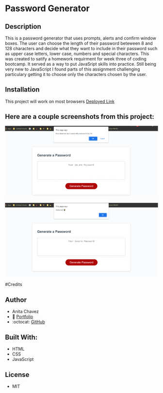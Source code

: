 # Password Generator
## Description
This is a password generator that uses prompts, alerts and confirm window boxes. The user can choose the length of their password beteween 8 and 128 characters and decide what they want to include in their password such as upper case letters, lower case, numbers and special characters. This was created to satify a homework requirment for week three of coding bootcamp. It served as a way to put JavaSript skills into practice. Still being very new to JavaScript I found parts of this assignment challenging particulary getting it to choose only the characters chosen by the user. 

## Installation
This project will work on most browsers
[Deployed Link](https://neeta525.github.io/PasswordGenerator_2/)

## Here are a couple screenshots from this project:

![alt text](Assets/screenshotPwGen2.png)

![alt text](Assets/screenshotPwGen1.png)

#Credits

## Author
- Anita Chavez
- :briefcase: [Portfolio](https://neeta525.github.io/Portfolio25/)
- :octocat: [GitHub](https://github.com/Neeta525)


## Built With:
- HTML
- CSS
- JavaScript

## License

- MIT

